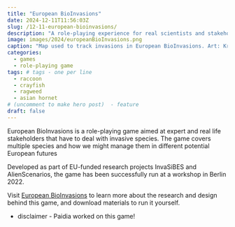 ```yaml
---
title: "European BioInvasions"
date: 2024-12-11T11:56:03Z
slug: /12-11-european-bioinvasions/
description: "A role-playing experience for real scientists and stakeholders."
image: images/2024/europeanBioInvasions.png
caption: "Map used to track invasions in European BioInvasions. Art: Kris Tsenova"
categories:
  - games
  - role-playing game
tags: # tags - one per line
  - raccoon
  - crayfish
  - ragweed
  - asian hornet  
# (uncomment to make hero post)  - feature
draft: false
---
```

European BioInvasions is a role-playing game aimed at expert and real life stakeholders that have to deal with invasive species. The game covers multiple species and how we might manage them in different potential European futures
<!--more-->  
Developed as part of EU-funded research projects InvaSiBES and AlienScenarios, the game has been successfully run at a workshop in Berlin 2022.

Visit [European BioInvasions](https://europeanbioinvasions.ecologygames.eu/) to learn more about the research and design behind this game, and download materials to run it yourself.

* disclaimer - Paidia worked on this game!
